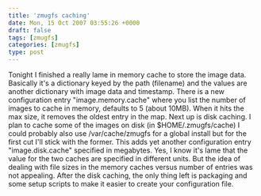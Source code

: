```yaml
---
title: 'zmugfs caching'
date: Mon, 15 Oct 2007 03:55:26 +0000
draft: false
tags: [zmugfs]
categories: [zmugfs]
type: post
---
```


Tonight I finished a really lame in memory cache to store the image data. Basically it's a dictionary keyed by the path (filename) and the values are another dictionary with image data and timestamp. There is a new configuration entry "image.memory.cache" where you list the number of images to cache in memory, defaults to 5 (about 10MB). When it hits the max size, it removes the oldest entry in the map. Next up is disk caching. I plan to cache some of the images on disk (in $HOME/.zmugfs/cache) I could probably also use /var/cache/zmugfs for a global install but for the first cut I'll stick with the former. This adds yet another configuration entry "image.disk.cache" specified in megabytes. Yes, I know it's lame that the value for the two caches are specified in different units. But the idea of dealing with file sizes in the memory caches versus number of entries was not appealing. After the disk caching, the only thing left is packaging and some setup scripts to make it easier to create your configuration file.